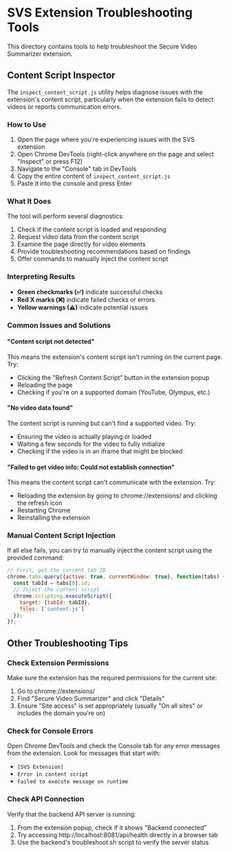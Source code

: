 # SVS Extension Troubleshooting Tools

This directory contains tools to help troubleshoot the Secure Video Summarizer extension.

## Content Script Inspector

The `inspect_content_script.js` utility helps diagnose issues with the extension's content script, particularly when the extension fails to detect videos or reports communication errors.

### How to Use

1. Open the page where you're experiencing issues with the SVS extension
2. Open Chrome DevTools (right-click anywhere on the page and select "Inspect" or press F12)
3. Navigate to the "Console" tab in DevTools
4. Copy the entire content of `inspect_content_script.js`
5. Paste it into the console and press Enter

### What It Does

The tool will perform several diagnostics:

1. Check if the content script is loaded and responding
2. Request video data from the content script
3. Examine the page directly for video elements
4. Provide troubleshooting recommendations based on findings
5. Offer commands to manually inject the content script

### Interpreting Results

- **Green checkmarks (✅)** indicate successful checks
- **Red X marks (❌)** indicate failed checks or errors
- **Yellow warnings (⚠)** indicate potential issues

### Common Issues and Solutions

#### "Content script not detected"

This means the extension's content script isn't running on the current page. Try:

- Clicking the "Refresh Content Script" button in the extension popup
- Reloading the page
- Checking if you're on a supported domain (YouTube, Olympus, etc.)

#### "No video data found"

The content script is running but can't find a supported video. Try:

- Ensuring the video is actually playing or loaded
- Waiting a few seconds for the video to fully initialize
- Checking if the video is in an iframe that might be blocked

#### "Failed to get video info: Could not establish connection"

This means the content script can't communicate with the extension. Try:

- Reloading the extension by going to chrome://extensions/ and clicking the refresh icon
- Restarting Chrome
- Reinstalling the extension

### Manual Content Script Injection

If all else fails, you can try to manually inject the content script using the provided command:

```javascript
// First, get the current tab ID
chrome.tabs.query({active: true, currentWindow: true}, function(tabs) {
  const tabId = tabs[0].id;
  // Inject the content script
  chrome.scripting.executeScript({
    target: {tabId: tabId},
    files: ['content.js']
  });
});
```

## Other Troubleshooting Tips

### Check Extension Permissions

Make sure the extension has the required permissions for the current site:

1. Go to chrome://extensions/
2. Find "Secure Video Summarizer" and click "Details"
3. Ensure "Site access" is set appropriately (usually "On all sites" or includes the domain you're on)

### Check for Console Errors

Open Chrome DevTools and check the Console tab for any error messages from the extension. Look for messages that start with:

- `[SVS Extension]`
- `Error in content script`
- `Failed to execute message on runtime`

### Check API Connection

Verify that the backend API server is running:

1. From the extension popup, check if it shows "Backend connected"
2. Try accessing http://localhost:8081/api/health directly in a browser tab
3. Use the backend's troubleshoot.sh script to verify the server status 